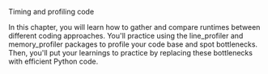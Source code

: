 Timing and profiling code

In this chapter, you will learn how to gather and compare runtimes between different coding approaches. You'll practice using the line_profiler and memory_profiler packages to profile your code base and spot bottlenecks. Then, you'll put your learnings to practice by replacing these bottlenecks with efficient Python code.
